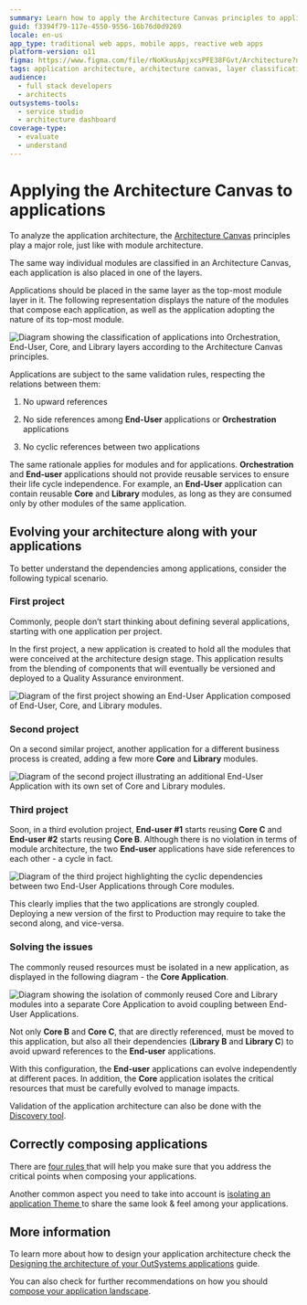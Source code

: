 ```yaml
---
summary: Learn how to apply the Architecture Canvas principles to applications in OutSystems 11 (O11) for effective architecture analysis and management.
guid: f3394f79-117e-4550-9556-16b76d0d9269
locale: en-us
app_type: traditional web apps, mobile apps, reactive web apps
platform-version: o11
figma: https://www.figma.com/file/rNoKkusApjxcsPFE38FGvt/Architecture?node-id=1343:643
tags: application architecture, architecture canvas, layer classification, dependency rules
audience:
  - full stack developers
  - architects
outsystems-tools:
  - service studio
  - architecture dashboard
coverage-type:
  - evaluate
  - understand
---
```


# Applying the Architecture Canvas to applications

To analyze the application architecture, the [Architecture Canvas](https://success.outsystems.com/Support/Enterprise_Customers/Maintenance_and_Operations/Designing_the_architecture_of_your_OutSystems_applications/01_The_4_Layer_Canvas) principles play a major role, just like with module architecture.

The same way individual modules are classified in an Architecture Canvas, each application is also placed in one of the layers.

Applications should be placed in the same layer as the top-most module layer in it. The following representation displays the nature of the modules that compose each application, as well as the application adopting the nature of its top-most module.

![Diagram showing the classification of applications into Orchestration, End-User, Core, and Library layers according to the Architecture Canvas principles.](images/applying-4-layer-canvas-apps_0.png "Architecture Canvas Layer Classification")

Applications are subject to the same validation rules, respecting the relations between them:

1. No upward references

2. No side references among **End-User** applications or **Orchestration** applications

3. No cyclic references between two applications

The same rationale applies for modules and for applications. **Orchestration** and **End-user** applications should not provide reusable services to ensure their life cycle independence. For example, an **End-User** application can contain reusable **Core** and **Library** modules, as long as they are consumed only by other modules of the same application.

## Evolving your architecture along with your applications

To better understand the dependencies among applications, consider the following typical scenario.

### First project

Commonly, people don’t start thinking about defining several applications, starting with one application per project. 

In the first project, a new application is created to hold all the modules that were conceived at the architecture design stage. This application results from the blending of components that will eventually be versioned and deployed to a Quality Assurance environment.

![Diagram of the first project showing an End-User Application composed of End-User, Core, and Library modules.](images/applying-4-layer-canvas-apps_1.png "First Project Application Composition")

### Second project

On a second similar project, another application for a different business process is created, adding a few more **Core** and **Library** modules.

![Diagram of the second project illustrating an additional End-User Application with its own set of Core and Library modules.](images/applying-4-layer-canvas-apps_2.png "Second Project Application Composition")

### Third project

Soon, in a third evolution project, **End-user #1** starts reusing **Core C** and **End-user #2** starts reusing **Core B**. Although there is no violation in terms of module architecture, the two **End-user** applications have side references to each other - a cycle in fact.

![Diagram of the third project highlighting the cyclic dependencies between two End-User Applications through Core modules.](images/applying-4-layer-canvas-apps_3.png "Third Project Application Dependencies")

This clearly implies that the two applications are strongly coupled. Deploying a new version of the first to Production may require to take the second along, and vice-versa.

### Solving the issues

The commonly reused resources must be isolated in a new application, as displayed in the following diagram - the **Core Application**.

![Diagram showing the isolation of commonly reused Core and Library modules into a separate Core Application to avoid coupling between End-User Applications.](images/applying-4-layer-canvas-apps_4.png "Isolated Core Application")

Not only **Core B** and **Core C**, that are directly referenced, must be moved to this application, but also all their dependencies (**Library B** and **Library C**) to avoid upward references to the **End-user** applications.

With this configuration, the **End-user** applications can evolve independently at different paces. In addition, the **Core** application isolates the critical resources that must be carefully evolved to manage impacts.

Validation of the application architecture can also be done with the [Discovery tool](http://www.outsystems.com/forge/component/409/discovery/).

## Correctly composing applications

There are [four rules ](https://success.outsystems.com/Support/Enterprise_Customers/Maintenance_and_Operations/Designing_the_architecture_of_your_OutSystems_applications/Application_composition/02_The_4_rules_for_correct_application_composition)that will help you make sure that you address the critical points when composing your applications.

Another common aspect you need to take into account is [isolating an application Theme ](https://success.outsystems.com/Support/Enterprise_Customers/Maintenance_and_Operations/Designing_the_architecture_of_your_OutSystems_applications/Application_composition/03_Isolating_an_application_Theme)to share the same look & feel among your applications.

## More information

To learn more about how to design your application architecture check the [Designing the architecture of your OutSystems applications](https://success.outsystems.com/documentation/Best_Practices/Architecture/Designing_the_Architecture_of_Your_OutSystems_Applications) guide.

You can also check for further recommendations on how you should [compose your application landscape](https://success.outsystems.com/Support/Enterprise_Customers/Maintenance_and_Operations/Designing_the_architecture_of_your_OutSystems_applications/Application_composition).

